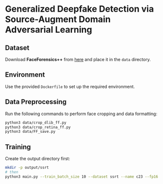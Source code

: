 # Generalized Deepfake Detection via Source-Augment Domain Adversarial Learning

## Dataset

Download **FaceForensics++** from [here](https://github.com/ondyari/FaceForensics) and place it in the `data` directory.

## Environment

Use the provided `Dockerfile` to set up the required environment.

## Data Preprocessing

Run the following commands to perform face cropping and data formatting:

```bash
python3 data/crop_dlib_ff.py
python3 data/crop_retina_ff.py
python3 data/FF_save.py
```

## Training

Create the output directory first:
```bash
mkdir -p output/ssrt
# then
python3 main.py --train_batch_size 10 --dataset ssrt --name c23 --fp16

